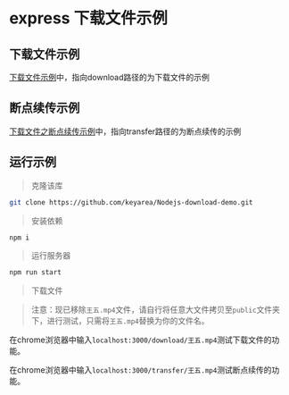 # express 下载文件示例

## 下载文件示例

[下载文件示例](routes/index.js)中，指向download路径的为下载文件的示例

## 断点续传示例

[下载文件之断点续传示例](routes/index.js)中，指向transfer路径的为断点续传的示例

## 运行示例

> 克隆该库

```bash
git clone https://github.com/keyarea/Nodejs-download-demo.git
```

> 安装依赖

```bash
npm i
```

> 运行服务器

```bash
npm run start
```

> 下载文件

> 注意：现已移除`王五.mp4`文件，请自行将任意大文件拷贝至`public`文件夹下，进行测试，只需将`王五.mp4`替换为你的文件名。

在chrome浏览器中输入`localhost:3000/download/王五.mp4`测试下载文件的功能。

在chrome浏览器中输入`localhost:3000/transfer/王五.mp4`测试断点续传的功能。
